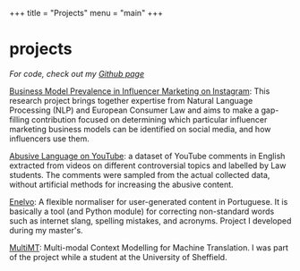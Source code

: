 +++
title = "Projects"
menu = "main"
+++

# projects
*For code, check out my [Github page](https://github.com/thalesbertaglia)*

[Business Model Prevalence in Influencer Marketing on Instagram](https://computationalsocialmedia.tech/index.php/projects/instagram): This research project brings together expertise from Natural Language Processing (NLP) and
European Consumer Law and aims to make a gap-filling contribution focused on determining which
particular influencer marketing business models can be identified on social media, and how
influencers use them.

[Abusive Language on YouTube](https://computationalsocialmedia.tech/index.php/projects/abusive-language-on-social-media-data-through-the-legal-looking-glass/): a dataset of YouTube comments in English extracted from videos on different controversial topics and labelled by Law students. The comments were sampled from the actual collected data, without artificial methods for increasing the abusive content.

[Enelvo](https://github.com/thalesbertaglia/enelvo): A flexible normaliser for user-generated content in Portuguese. It is basically a tool (and Python
module) for correcting non-standard words such as internet slang, spelling mistakes, and acronyms.
Project I developed during my master's.

[MultiMT](https://multimt.github.io/): Multi-modal Context Modelling for Machine Translation. I was part of the project while a student at the University of Sheffield.